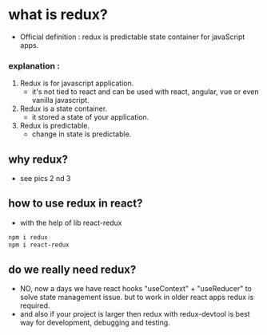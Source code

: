 # what is redux?

- Official definition : redux is predictable state container for javaScript apps.

### explanation :

1. Redux is for javascript application.
   - it's not tied to react and can be used with react, angular, vue or even vanilla javascript.
2. Redux is a state container.
   - it stored a state of your application.
3. Redux is predictable.
   - change in state is predictable.

## why redux?

- see pics 2 nd 3

## how to use redux in react?

- with the help of lib react-redux

```zsh
npm i redux
npm i react-redux
```

## do we really need redux?

- NO, now a days we have react hooks "useContext" + "useReducer" to solve state management issue. but to work in older react apps redux is required.
- and also if your project is larger then redux with redux-devtool is best way for development, debugging and testing.
